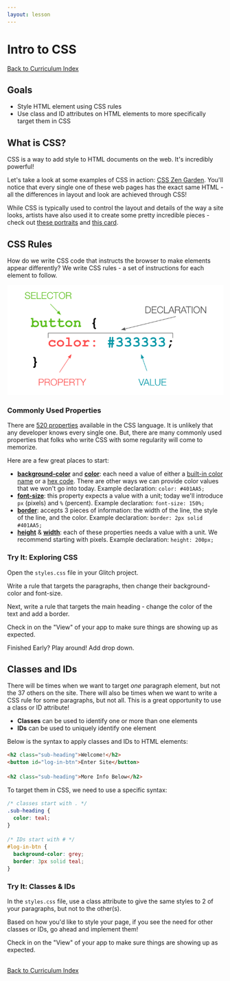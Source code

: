 ```yaml
---
layout: lesson
---
```


# Intro to CSS

<a href="../">Back to Curriculum Index</a>

## Goals

- Style HTML element using CSS rules
- Use class and ID attributes on HTML elements to more specifically target them in CSS

## What is CSS?

CSS is a way to add style to HTML documents on the web. It's incredibly powerful!

Let's take a look at some examples of CSS in action: [CSS Zen Garden](http://www.csszengarden.com/). You'll notice that every single one of these web pages has the exact same HTML - all the differences in layout and look are achieved through CSS!

While CSS is typically used to control the layout and details of the way a site looks, artists have also used it to create some pretty incredible pieces - check out [these portraits](https://twistedsifter.com/2019/11/painting-with-css-and-html-by-diana-smith/) and [this card](https://codepen.io/ivorjetski/full/ExaKmjw).

## CSS Rules

How do we write CSS code that instructs the browser to make elements appear differently? We write CSS rules - a set of instructions for each element to follow.

<img src="./assets/css-syntax-breakdown.png" alt="A CSS rule for a button with a color of #333333 and font-size of 32px. The button is labeled selector, color: #333333 is labeled declaration, font-size: is labeled property and 32px is labeled value." />

### Commonly Used Properties

There are [520 properties](https://css-tricks.com/how-many-css-properties-are-there/) available in the CSS language. It is unlikely that any developer knows every single one. But, there are many commonly used properties that folks who write CSS with some regularity will come to memorize.

Here are a few great places to start:
- [**background-color**](https://developer.mozilla.org/en-US/docs/Web/CSS/background-color) and [**color**](https://developer.mozilla.org/en-US/docs/Web/CSS/color): each need a value of either a [built-in color name](https://htmlcolorcodes.com/color-names/) or a [hex code](https://htmlcolorcodes.com/). There are other ways we can provide color values that we won't go into today. Example declaration: `color: #401AA5;`
- [**font-size**](https://developer.mozilla.org/en-US/docs/Web/CSS/font-size): this property expects a value with a unit; today we'll introduce `px` (pixels) and `%` (percent). Example declaration: `font-size: 150%;`
- [**border**](https://developer.mozilla.org/en-US/docs/Web/CSS/border): accepts 3 pieces of information: the width of the line, the style of the line, and the color. Example declaration: `border: 2px solid #401AA5;`
- [**height**](https://developer.mozilla.org/en-US/docs/Web/CSS/height) & [**width**](https://developer.mozilla.org/en-US/docs/Web/CSS/width): each of these properties needs a value with a unit. We recommend starting with pixels. Example declaration: `height: 200px;`

<div class="try-it-new">
  <h3>Try It: Exploring CSS</h3>
  <p>Open the <code>styles.css</code> file in your Glitch project.</p>
  <p>Write a rule that targets the paragraphs, then change their background-color and font-size.</p>
  <p>Next, write a rule that targets the main heading - change the color of the text and add a border.</p>
  <p>Check in on the "View" of your app to make sure things are showing up as expected.</p>
  <p>Finished Early? Play around! Add drop down.</p>
</div>

## Classes and IDs

There will be times when we want to target _one_ paragraph element, but not the 37 others on the site. There will also be times when we want to write a CSS rule for some paragraphs, but not all. This is a great opportunity to use a class or ID attribute!
- **Classes** can be used to identify one or more than one elements
- **IDs** can be used to uniquely identify one element

Below is the syntax to apply classes and IDs to HTML elements:
```html
<h2 class="sub-heading">Welcome!</h2>
<button id="log-in-btn">Enter Site</button>

<h2 class="sub-heading">More Info Below</h2>
```

To target them in CSS, we need to use a specific syntax:

```css
/* classes start with . */
.sub-heading {
  color: teal;
}

/* IDs start with # */
#log-in-btn {
  background-color: grey;
  border: 3px solid teal;
}
```

<div class="try-it-new">
  <h3>Try It: Classes & IDs</h3>
  <p>In the <code>styles.css</code> file, use a class attribute to give the same styles to 2 of your paragraphs, but not to the other(s).</p>
  <p>Based on how you'd like to style your page, if you see the need for other classes or IDs, go ahead and implement them!</p>
  <p>Check in on the "View" of your app to make sure things are showing up as expected.</p>
</div>

<br>
<a href="../">Back to Curriculum Index</a>
